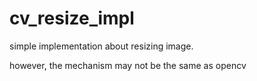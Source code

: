 # cv_resize_impl

simple implementation about resizing image.

however, the mechanism may not be the same as opencv
